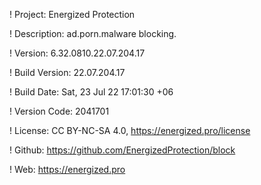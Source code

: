 ! Project: Energized Protection

! Description: ad.porn.malware blocking.

! Version: 6.32.0810.22.07.204.17

! Build Version: 22.07.204.17

! Build Date: Sat, 23 Jul 22 17:01:30 +06

! Version Code: 2041701

! License: CC BY-NC-SA 4.0, https://energized.pro/license

! Github: https://github.com/EnergizedProtection/block

! Web: https://energized.pro
